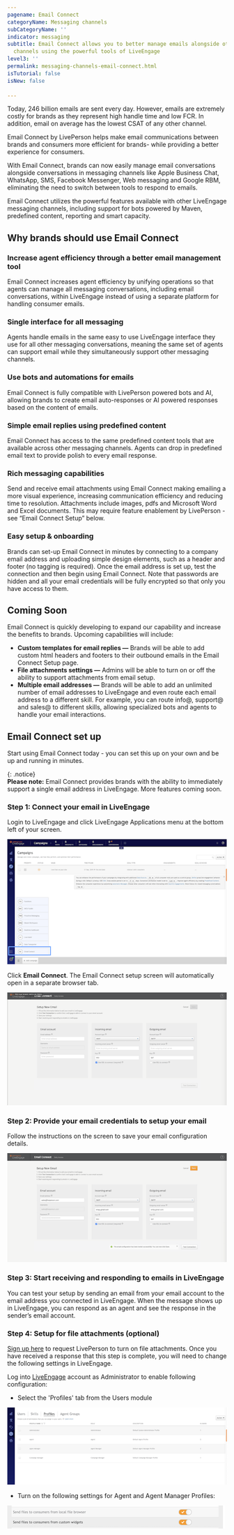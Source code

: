```yaml
---
pagename: Email Connect
categoryName: Messaging channels
subCategoryName: ''
indicator: messaging
subtitle: Email Connect allows you to better manage emails alongside other messaging
  channels using the powerful tools of LiveEngage
level3: ''
permalink: messaging-channels-email-connect.html
isTutorial: false
isNew: false

---
```

Today, 246 billion emails are sent every day. However, emails are extremely costly for brands as they represent high handle time and low FCR. In addition, email on average has the lowest CSAT of any other channel.

Email Connect by LivePerson helps make email communications between brands and consumers more efficient for brands- while providing a better experience for consumers.

With Email Connect, brands can now easily manage email conversations alongside conversations in messaging channels like Apple Business Chat, WhatsApp, SMS, Facebook Messenger, Web messaging and Google RBM, eliminating the need to switch between tools to respond to emails.

Email Connect utilizes the powerful features available with other LiveEngage messaging channels, including support for bots powered by Maven, predefined content, reporting and smart capacity.

## Why brands should use Email Connect

### Increase agent efficiency through a better email management tool

Email Connect increases agent efficiency by unifying operations so that agents can manage all messaging conversations, including email conversations, within LiveEngage instead of using a separate platform for handling consumer emails.

### Single interface for all messaging

Agents handle emails in the same easy to use LiveEngage interface they use for all other messaging conversations, meaning the same set of agents can support email while they simultaneously support other messaging channels.

### Use bots and automations for emails

Email Connect is fully compatible with LivePerson powered bots and AI, allowing brands to create email auto-responses or AI powered responses based on the content of emails.

### Simple email replies using predefined content

Email Connect has access to the same predefined content tools that are available across other messaging channels. Agents can drop in predefined email text to provide polish to every email response.

### Rich messaging capabilities

Send and receive email attachments using Email Connect making emailing a more visual experience, increasing communication efficiency and reducing time to resolution. Attachments include images, pdfs and Microsoft Word and Excel documents. This may require feature enablement by LivePerson - see “Email Connect Setup” below.

### Easy setup & onboarding

Brands can set-up Email Connect in minutes by connecting to a company email address and uploading simple design elements, such as a header and footer (no tagging is required). Once the email address is set up, test the connection and then begin using Email Connect. Note that passwords are hidden and all your email credentials will be fully encrypted so that only you have access to them.

## Coming Soon

Email Connect is quickly developing to expand our capability and increase the benefits to brands. Upcoming capabilities will include:

* **Custom templates for email replies —** Brands will be able to add custom html headers and footers to their outbound emails in the Email Connect Setup page.
* **File attachments settings —** Admins will be able to turn on or off the ability to support attachments from email setup.
* **Multiple email addresses —** Brands will be able to add an unlimited number of email addresses to LiveEngage and even route each email address to a different skill. For example, you can route info@, support@ and sales@ to different skills, allowing specialized bots and agents to handle your email interactions.

## Email Connect set up

Start using Email Connect today - you can set this up on your own and be up and running in minutes.

{: .notice}  
**Please note:** Email Connect provides brands with the ability to immediately support a single email address in LiveEngage. More features coming soon.

### Step 1: Connect your email in LiveEngage

Login to LiveEngage and click LiveEngage Applications menu at the bottom left of your screen.

![](img/email-connect-1.png)

Click **Email Connect**. The Email Connect setup screen will automatically open in a separate browser tab.

![](img/email-connect-2.png)

### Step 2: Provide your email credentials to setup your email

Follow the instructions on the screen to save your email configuration details.

![](img/email-connect-3.png)

### Step 3: Start receiving and responding to emails in LiveEngage

You can test your setup by sending an email from your email account to the email address you connected in LiveEngage. When the message shows up in LiveEngage, you can respond as an agent and see the response in the sender’s email account.

### Step 4: Setup for file attachments (optional)

[Sign up here](https://docs.google.com/forms/d/1p48Be_gJMjWzZLcBQTO-cvomuGcjTI4rRxx88Y-wyoU/edit) to request LivePerson to turn on file attachments. Once you have received a response that this step is complete, you will need to change the following settings in LiveEngage.

Log into [LiveEngage](https://authentication.liveperson.net) account as Administrator to enable following configuration:

* Select the 'Profiles' tab from the Users module

![](img/email-connect-4.png)

* Turn on the following settings for Agent and Agent Manager Profiles:

![](img/email-connect-5.png)